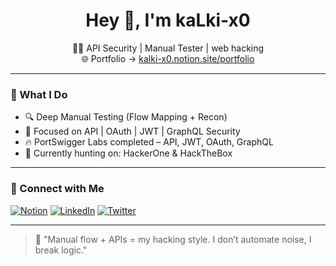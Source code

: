 <h1 align="center">Hey 👋, I'm kaLki-x0</h1>
<p align="center">
  👨‍💻 API Security | Manual Tester | web hacking<br>
  🌐 Portfolio → <a href="https://kalki-x0.notion.site/portfolio">kalki-x0.notion.site/portfolio</a>
</p>

---

### 🧠 What I Do

- 🔍 Deep Manual Testing (Flow Mapping + Recon)
- 🔐 Focused on API | OAuth | JWT | GraphQL Security
- 🔥 PortSwigger Labs completed – API, JWT, OAuth, GraphQL
- 🎯 Currently hunting on: HackerOne & HackTheBox
  
---

### 🔗 Connect with Me

[![Notion](https://img.shields.io/badge/-Portfolio-000000?style=flat-square&logo=notion)](https://kalki-x0.notion.site/portfolio)
[![LinkedIn](https://img.shields.io/badge/-LinkedIn-blue?style=flat-square&logo=linkedin)](https://linkedin.com/in/kalki-x0)
[![Twitter](https://img.shields.io/badge/-@kalki_x0-1DA1F2?style=flat-square&logo=twitter)](https://twitter.com/kalki_x0)

---

> 💬 "Manual flow + APIs = my hacking style. I don’t automate noise, I break logic."

